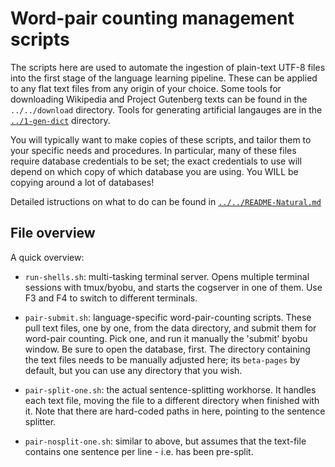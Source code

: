 
Word-pair counting management scripts
=====================================

The scripts here are used to automate the ingestion of plain-text
UTF-8 files into the first stage of the language learning pipeline.
These can be applied to any flat text files from any origin of your
choice.  Some tools for downloading Wikipedia and Project Gutenberg
texts can be found in the `../../download` directory.  Tools for
generating artificial langauges are in the
[`../1-gen-dict`](../1-gen-dict) directory.

You will typically want to make copies of these scripts, and tailor
them to your specific needs and procedures. In particular, many of
these files require database credentials to be set; the exact
credentials to use will depend on which copy of which database you
are using.  You WILL be copying around a lot of databases!

Detailed istructions on what to do can be found in
[`../../README-Natural.md`](../../README-Natural.md)

File overview
-------------
A quick overview:

* `run-shells.sh`: multi-tasking terminal server.  Opens multiple
  terminal sessions with tmux/byobu, and starts the cogserver in one
  of them.  Use F3 and F4 to switch to different terminals.

* `pair-submit.sh`: language-specific word-pair-counting scripts.
  These pull text files, one by one, from the data directory, and
  submit them for word-pair counting. Pick one, and run it manually
  the 'submit' byobu window.  Be sure to open the database, first.
  The directory containing the text files needs to be manually adjusted
  here; its `beta-pages` by default, but you can use any directory
  that you wish.

* `pair-split-one.sh`: the actual sentence-splitting workhorse. It handles each
  text file, moving the file to a different directory when finished
  with it.  Note that there are hard-coded paths in here, pointing to
  the sentence splitter.

* `pair-nosplit-one.sh`: similar to above, but assumes that the
  text-file contains one sentence per line - i.e. has been pre-split.
